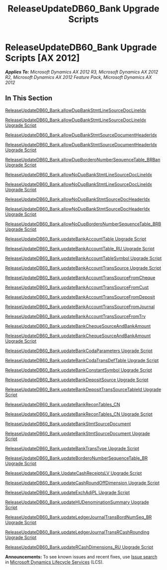 ﻿---
title: ReleaseUpdateDB60_Bank Upgrade Scripts
TOCTitle: ReleaseUpdateDB60_Bank Upgrade Scripts
ms:assetid: 80632210-5138-48c3-9cee-9625645fe476
ms:mtpsurl: https://msdn.microsoft.com/en-us/library/JJ685905(v=AX.60)
ms:contentKeyID: 49709358
ms.date: 05/18/2015
mtps_version: v=AX.60
---

# ReleaseUpdateDB60\_Bank Upgrade Scripts [AX 2012]


_**Applies To:** Microsoft Dynamics AX 2012 R3, Microsoft Dynamics AX 2012 R2, Microsoft Dynamics AX 2012 Feature Pack, Microsoft Dynamics AX 2012_

## In This Section

[ReleaseUpdateDB60\_Bank.allowDupBankStmtLineSourceDocLineIdx](releaseupdatedb60-bank-allowdupbankstmtlinesourcedoclineidx.md)

[ReleaseUpdateDB60\_Bank.allowDupBankStmtLineSourceDocLineIdx Upgrade Script](releaseupdatedb60-bank-allowdupbankstmtlinesourcedoclineidx-upgrade-script.md)

[ReleaseUpdateDB60\_Bank.allowDupBankStmtSourceDocumentHeaderIdx](releaseupdatedb60-bank-allowdupbankstmtsourcedocumentheaderidx.md)

[ReleaseUpdateDB60\_Bank.allowDupBankStmtSourceDocumentHeaderIdx Upgrade Script](releaseupdatedb60-bank-allowdupbankstmtsourcedocumentheaderidx-upgrade-script.md)

[ReleaseUpdateDB60\_Bank.allowDupBorderoNumberSequenceTable\_BRBan Upgrade Script](releaseupdatedb60-bank-allowdupborderonumbersequencetable-brban-upgrade-script.md)

[ReleaseUpdateDB60\_Bank.allowNoDupBankStmtLineSourceDocLineIdx](releaseupdatedb60-bank-allownodupbankstmtlinesourcedoclineidx.md)

[ReleaseUpdateDB60\_Bank.allowNoDupBankStmtLineSourceDocLineIdx Upgrade Script](releaseupdatedb60-bank-allownodupbankstmtlinesourcedoclineidx-upgrade-script.md)

[ReleaseUpdateDB60\_Bank.allowNoDupBankStmtSourceDocHeaderIdx](releaseupdatedb60-bank-allownodupbankstmtsourcedocheaderidx.md)

[ReleaseUpdateDB60\_Bank.allowNoDupBankStmtSourceDocHeaderIdx Upgrade Script](releaseupdatedb60-bank-allownodupbankstmtsourcedocheaderidx-upgrade-script.md)

[ReleaseUpdateDB60\_Bank.allowNoDupBorderoNumberSequenceTable\_BRB Upgrade Script](releaseupdatedb60-bank-allownodupborderonumbersequencetable-brb-upgrade-script.md)

[ReleaseUpdateDB60\_Bank.updateBankAccountTable Upgrade Script](releaseupdatedb60-bank-updatebankaccounttable-upgrade-script.md)

[ReleaseUpdateDB60\_Bank.updateBankAccountTable\_RU Upgrade Script](releaseupdatedb60-bank-updatebankaccounttable-ru-upgrade-script.md)

[ReleaseUpdateDB60\_Bank.updateBankAccountTableSymbol Upgrade Script](releaseupdatedb60-bank-updatebankaccounttablesymbol-upgrade-script.md)

[ReleaseUpdateDB60\_Bank.updateBankAccountTransSource Upgrade Script](releaseupdatedb60-bank-updatebankaccounttranssource-upgrade-script.md)

[ReleaseUpdateDB60\_Bank.updateBankAccountTransSourceFromCheque](releaseupdatedb60-bank-updatebankaccounttranssourcefromcheque.md)

[ReleaseUpdateDB60\_Bank.updateBankAccountTransSourceFromCust](releaseupdatedb60-bank-updatebankaccounttranssourcefromcust.md)

[ReleaseUpdateDB60\_Bank.updateBankAccountTransSourceFromDeposit](releaseupdatedb60-bank-updatebankaccounttranssourcefromdeposit.md)

[ReleaseUpdateDB60\_Bank.updateBankAccountTransSourceFromJournal](releaseupdatedb60-bank-updatebankaccounttranssourcefromjournal.md)

[ReleaseUpdateDB60\_Bank.updateBankAccountTransSourceFromTrv](releaseupdatedb60-bank-updatebankaccounttranssourcefromtrv.md)

[ReleaseUpdateDB60\_Bank.updateBankChequeSourceAndBankAmount](releaseupdatedb60-bank-updatebankchequesourceandbankamount.md)

[ReleaseUpdateDB60\_Bank.updateBankChequeSourceAndBankAmount Upgrade Script](releaseupdatedb60-bank-updatebankchequesourceandbankamount-upgrade-script.md)

[ReleaseUpdateDB60\_Bank.updateBankCodaParameters Upgrade Script](releaseupdatedb60-bank-updatebankcodaparameters-upgrade-script.md)

[ReleaseUpdateDB60\_Bank.updateBankCodaTransDefTable Upgrade Script](releaseupdatedb60-bank-updatebankcodatransdeftable-upgrade-script.md)

[ReleaseUpdateDB60\_Bank.updateBankConstantSymbol Upgrade Script](releaseupdatedb60-bank-updatebankconstantsymbol-upgrade-script.md)

[ReleaseUpdateDB60\_Bank.updateBankDepositSource Upgrade Script](releaseupdatedb60-bank-updatebankdepositsource-upgrade-script.md)

[ReleaseUpdateDB60\_Bank.updateBankDepositTransSourceTableId Upgrade Script](releaseupdatedb60-bank-updatebankdeposittranssourcetableid-upgrade-script.md)

[ReleaseUpdateDB60\_Bank.updateBankReconTables\_CN](releaseupdatedb60-bank-updatebankrecontables-cn.md)

[ReleaseUpdateDB60\_Bank.updateBankReconTables\_CN Upgrade Script](releaseupdatedb60-bank-updatebankrecontables-cn-upgrade-script.md)

[ReleaseUpdateDB60\_Bank.updateBankStmtSourceDocument](releaseupdatedb60-bank-updatebankstmtsourcedocument.md)

[ReleaseUpdateDB60\_Bank.updateBankStmtSourceDocument Upgrade Script](releaseupdatedb60-bank-updatebankstmtsourcedocument-upgrade-script.md)

[ReleaseUpdateDB60\_Bank.updateBankTransType Upgrade Script](releaseupdatedb60-bank-updatebanktranstype-upgrade-script.md)

[ReleaseUpdateDB60\_Bank.updateBorderoNumberSequenceTable\_BR Upgrade Script](releaseupdatedb60-bank-updateborderonumbersequencetable-br-upgrade-script.md)

[ReleaseUpdateDB60\_Bank.UpdateCashReceiptsLV Upgrade Script](releaseupdatedb60-bank-updatecashreceiptslv-upgrade-script.md)

[ReleaseUpdateDB60\_Bank.updateCashRoundOffDimension Upgrade Script](releaseupdatedb60-bank-updatecashroundoffdimension-upgrade-script.md)

[ReleaseUpdateDB60\_Bank.updateExchAdjPL Upgrade Script](releaseupdatedb60-bank-updateexchadjpl-upgrade-script.md)

[ReleaseUpdateDB60\_Bank.updateHUDenominationSummary Upgrade Script](releaseupdatedb60-bank-updatehudenominationsummary-upgrade-script.md)

[ReleaseUpdateDB60\_Bank.updateLedgerJournalTransBordNumSeq\_BR Upgrade Script](releaseupdatedb60-bank-updateledgerjournaltransbordnumseq-br-upgrade-script.md)

[ReleaseUpdateDB60\_Bank.updateLedgerJournalTransRCashRounding Upgrade Script](releaseupdatedb60-bank-updateledgerjournaltransrcashrounding-upgrade-script.md)

[ReleaseUpdateDB60\_Bank.updateRCashDimensions\_RU Upgrade Script](releaseupdatedb60-bank-updatercashdimensions-ru-upgrade-script.md)

  
**Announcements:** To see known issues and recent fixes, use [Issue search](http://go.microsoft.com/fwlink/?linkid=389258) in [Microsoft Dynamics Lifecycle Services](http://go.microsoft.com/fwlink/?linkid=306505) (LCS).

